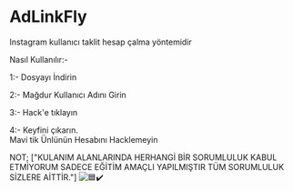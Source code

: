 # AdLinkFly
Instagram kullanıcı 
taklit hesap çalma yöntemidir





Nasıl Kullanılır:- 

1:- Dosyayı İndirin

2:- Mağdur Kullanıcı Adını Girin

3:- Hack'e tıklayın

4:- Keyfini çıkarın.  
Mavi tik Ünlünün Hesabını Hacklemeyin

NOT; ["KULANIM ALANLARINDA HERHANGİ BİR SORUMLULUK KABUL ETMİYORUM SADECE EĞİTİM AMAÇLI YAPILMIŞTIR TÜM SORUMLULUK SİZLERE AİTTİR."]
![🟦✔️](file_000000003cf861f68399a2243b78040d_conversation_id=6806ac./images/blue-tick.png.)
